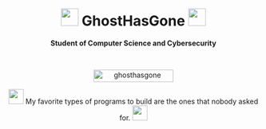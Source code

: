 <h1 align="center"><img src="https://media.discordapp.net/attachments/1299535249784569928/1356711645933601102/1155587517182132274.png?ex=67ed8fae&is=67ec3e2e&hm=233c615db517258c8426e2dcf9af011cff79e48209a575c2304d4d4d049e385a&=&format=webp&quality=lossless&width=160&height=160" width="35"> GhostHasGone <img src="https://media.discordapp.net/attachments/1299535249784569928/1356711645933601102/1155587517182132274.png?ex=67ed8fae&is=67ec3e2e&hm=233c615db517258c8426e2dcf9af011cff79e48209a575c2304d4d4d049e385a&=&format=webp&quality=lossless&width=160&height=160" width="35"></h1>
<p align="center">
  
<p align="center"><b>Student of Computer Science and Cybersecurity</b></p>
<br/>
<p align="center"> 
<img src="https://komarev.com/ghpvc/?username=ghosthasgone&label=Profile%20views&color=0047AB&style=plastic?" alt="ghosthasgone" height=25px, width=160px/>
  
<br/>
<p align="center"><img src="https://media.discordapp.net/attachments/1299555825517596722/1356715646976659536/Untitled_design_6.png?ex=67ed9368&is=67ec41e8&hm=4129c2824d061b6026d93030239984aea9e63a23e6b60e0f6a39d942a385ef54&=&format=webp&quality=lossless&width=625&height=625" width=30> My favorite types of programs to build are the ones that nobody asked for. <img src="https://media.discordapp.net/attachments/1299555825517596722/1356716038032588830/Untitled_design_7.png?ex=67ed93c6&is=67ec4246&hm=9939e063c218dddc9df10be26b383b967e7f33453325bc5dd6e360fece55dd7a&=&format=webp&quality=lossless&width=625&height=625" width=30></p>
